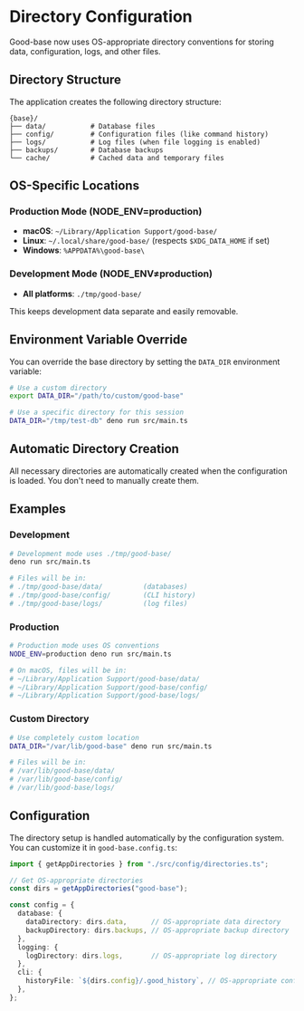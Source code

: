 # Directory Configuration

Good-base now uses OS-appropriate directory conventions for storing data, configuration, logs, and other files.

## Directory Structure

The application creates the following directory structure:

```text
{base}/
├── data/           # Database files
├── config/         # Configuration files (like command history)
├── logs/           # Log files (when file logging is enabled)
├── backups/        # Database backups
└── cache/          # Cached data and temporary files
```

## OS-Specific Locations

### Production Mode (NODE_ENV=production)

- **macOS**: `~/Library/Application Support/good-base/`
- **Linux**: `~/.local/share/good-base/` (respects `$XDG_DATA_HOME` if set)
- **Windows**: `%APPDATA%\good-base\`

### Development Mode (NODE_ENV≠production)

- **All platforms**: `./tmp/good-base/`

This keeps development data separate and easily removable.

## Environment Variable Override

You can override the base directory by setting the `DATA_DIR` environment variable:

```bash
# Use a custom directory
export DATA_DIR="/path/to/custom/good-base"

# Use a specific directory for this session
DATA_DIR="/tmp/test-db" deno run src/main.ts
```

## Automatic Directory Creation

All necessary directories are automatically created when the configuration is loaded. You don't need to manually create them.

## Examples

### Development

```bash
# Development mode uses ./tmp/good-base/
deno run src/main.ts

# Files will be in:
# ./tmp/good-base/data/          (databases)
# ./tmp/good-base/config/        (CLI history)
# ./tmp/good-base/logs/          (log files)
```

### Production

```bash
# Production mode uses OS conventions  
NODE_ENV=production deno run src/main.ts

# On macOS, files will be in:
# ~/Library/Application Support/good-base/data/
# ~/Library/Application Support/good-base/config/
# ~/Library/Application Support/good-base/logs/
```

### Custom Directory

```bash
# Use completely custom location
DATA_DIR="/var/lib/good-base" deno run src/main.ts

# Files will be in:
# /var/lib/good-base/data/
# /var/lib/good-base/config/
# /var/lib/good-base/logs/
```

## Configuration

The directory setup is handled automatically by the configuration system. You can customize it in `good-base.config.ts`:

```typescript
import { getAppDirectories } from "./src/config/directories.ts";

// Get OS-appropriate directories
const dirs = getAppDirectories("good-base");

const config = {
  database: {
    dataDirectory: dirs.data,      // OS-appropriate data directory
    backupDirectory: dirs.backups, // OS-appropriate backup directory
  },
  logging: {
    logDirectory: dirs.logs,       // OS-appropriate log directory
  },
  cli: {
    historyFile: `${dirs.config}/.good_history`, // OS-appropriate config directory
  },
};
```
